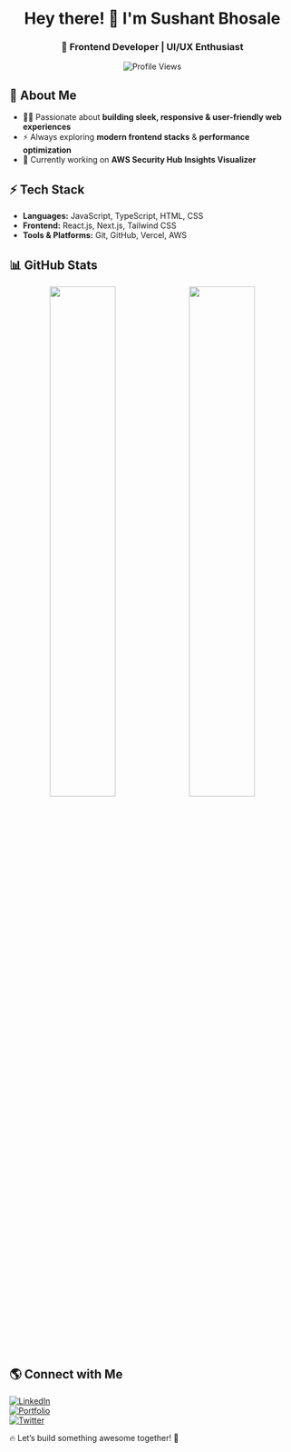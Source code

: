 <!-- Header Section -->
<h1 align="center">Hey there! 👋 I'm Sushant Bhosale</h1>
<h3 align="center">🚀 Frontend Developer | UI/UX Enthusiast </h3>

<p align="center">
  <img src="https://komarev.com/ghpvc/?username=your-github-username&label=Profile%20Views&color=blue&style=flat" alt="Profile Views">
</p>

<!-- About Section -->
## 🚀 About Me  

- 👨‍💻 Passionate about **building sleek, responsive & user-friendly web experiences**  
- ⚡ Always exploring **modern frontend stacks** & **performance optimization**  
- 🎯 Currently working on **AWS Security Hub Insights Visualizer**  

<!-- Tech Stack -->
## ⚡ Tech Stack  

- **Languages:** JavaScript, TypeScript, HTML, CSS  
- **Frontend:** React.js, Next.js, Tailwind CSS  
- **Tools & Platforms:** Git, GitHub, Vercel, AWS  

<!-- GitHub Stats -->
## 📊 GitHub Stats  

<p align="center">
  <img width="48%" src="https://github-readme-stats.vercel.app/api?username=your-github-username&show_icons=true&theme=radical" />
  <img width="48%" src="https://github-readme-streak-stats.herokuapp.com/?user=your-github-username&theme=radical" />
</p>

<!-- Connect With Me -->
## 🌎 Connect with Me  

[![LinkedIn](https://img.shields.io/badge/LinkedIn-0A66C2?style=for-the-badge&logo=linkedin&logoColor=white)](https://linkedin.com/in/your-profile)  
[![Portfolio](https://img.shields.io/badge/Portfolio-FF5722?style=for-the-badge&logo=react&logoColor=white)](https://yourportfolio.com)  
[![Twitter](https://img.shields.io/badge/Twitter-1DA1F2?style=for-the-badge&logo=twitter&logoColor=white)](https://twitter.com/your-profile)  

🔥 Let’s build something awesome together! 🚀
